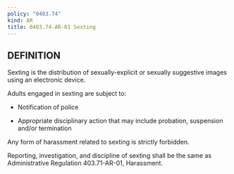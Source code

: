 ```yaml
---
policy: "0403.74"
kind: AR
title: 0403.74-AR-01 Sexting
---
```


## DEFINITION
Sexting is the distribution of sexually-explicit or sexually suggestive images using an electronic device.

Adults engaged in sexting are subject to:

- Notification of police

- Appropriate disciplinary action that may include probation, suspension and/or termination

Any form of harassment related to sexting is strictly forbidden.

Reporting, investigation, and discipline of sexting shall be the same as Administrative Regulation 403.71-AR-01, Harassment.
